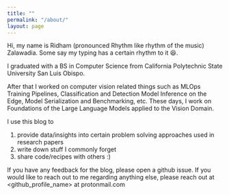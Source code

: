 ```yaml
---
title: ""
permalink: "/about/"
layout: page
---
```


Hi, my name is Ridham (pronounced Rhythm like rhythm of the music) Zalawadia. Some say my typing
has a certain rhythm to it 😆.

I graduated with a BS in Computer Science from California Polytechnic State University San Luis Obispo.

After that I worked on computer vision related things such as MLOps Training Pipelines,
Classification and Detection Model Inference on the Edge, Model Serialization and Benchmarking, etc.
These days, I work on Foundations of the Large Language Models applied to the Vision Domain.

I use this blog to
1. provide data/insights into certain problem solving approaches used in research papers
2. write down stuff I commonly forget
3. share code/recipes with others :)

If you have any feedback for the blog, please open a github issue.
If you would like to reach out to me regarding anything else, please reach out at
<github_profile_name> at protonmail.com
